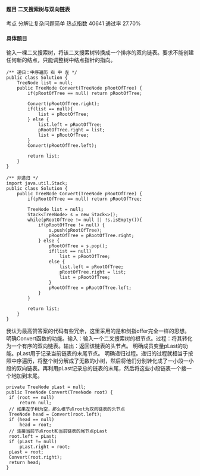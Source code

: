 #### 题目    二叉搜索树与双向链表

考点    分解让复杂问题简单	热点指数    40641	通过率    27.70%

#### 具体题目   

 输入一棵二叉搜索树，将该二叉搜索树转换成一个排序的双向链表。要求不能创建任何新的结点，只能调整树中结点指针的指向。

```
/** 递归：中序遍历 右 中 左 */
public class Solution {
    TreeNode list = null;
    public TreeNode Convert(TreeNode pRootOfTree) {
        if(pRootOfTree == null) return pRootOfTree;
        
        Convert(pRootOfTree.right);
        if(list == null){
            list = pRootOfTree;
        } else {
            list.left = pRootOfTree;
            pRootOfTree.right = list;
            list = pRootOfTree;
        }
        Convert(pRootOfTree.left);
        
        return list;
    }
}
```

```
/** 非递归 */
import java.util.Stack;
public class Solution {
    public TreeNode Convert(TreeNode pRootOfTree) {
        if(pRootOfTree == null) return pRootOfTree;
        
        TreeNode list = null;
        Stack<TreeNode> s = new Stack<>();
        while(pRootOfTree != null || !s.isEmpty()){
            if(pRootOfTree != null) {
                s.push(pRootOfTree);
                pRootOfTree = pRootOfTree.right;
            } else {
                pRootOfTree = s.pop();
                if(list == null)
                    list = pRootOfTree;
                else {
                    list.left = pRootOfTree;
                    pRootOfTree.right = list;
                    list = pRootOfTree;
                }
                pRootOfTree = pRootOfTree.left;
            }
        }
        
        return list;
    }
}
```
我认为最高赞答案的代码有些冗余，这里采用的是和剑指offer完全一样的思想。  明确Convert函数的功能。输入：输入一个二叉搜索树的根节点。过程：将其转化为一个有序的双向链表。输出：返回该链表的头节点。  明确成员变量pLast的功能。pLast用于记录当前链表的末尾节点。  明确递归过程。递归的过程就相当于按照中序遍历，将整个树分解成了无数的小树，然后将他们分别转化成了一小段一小段的双向链表。再利用pLast记录总的链表的末尾，然后将这些小段链表一个接一个地加到末尾。
```
private TreeNode pLast = null;
public TreeNode Convert(TreeNode root) {
 if (root == null)
     return null;
 // 如果左子树为空，那么根节点root为双向链表的头节点
 TreeNode head = Convert(root.left);
 if (head == null)
     head = root;
 // 连接当前节点root和当前链表的尾节点pLast
 root.left = pLast;
 if (pLast != null)
     pLast.right = root;
 pLast = root;
 Convert(root.right);
 return head;
} 
```